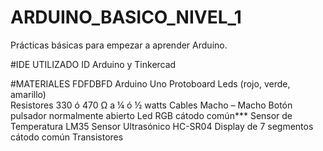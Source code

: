 # ARDUINO_BASICO_NIVEL_1
Prácticas básicas para empezar a aprender Arduino. 

#IDE UTILIZADO
ID Arduino y Tinkercad

#MATERIALES
FDFDBFD
      Arduino Uno 
  	Protoboard
      Leds (rojo, verde, amarillo)  
  	Resistores 330 ó 470 Ω a ¼ ó ½ watts 
  	Cables Macho – Macho
  	Botón pulsador normalmente abierto
  	Led RGB cátodo común***
  	Sensor de Temperatura LM35
  	Sensor Ultrasónico HC-SR04
  	Display de 7 segmentos cátodo común 
  	Transistores    
